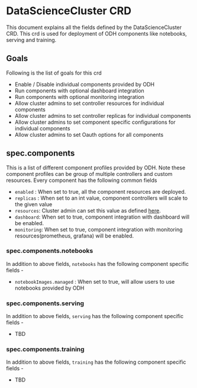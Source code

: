# DataScienceCluster CRD

This document explains all the fields defined by the DataScienceCluster CRD. This crd is used for deployment of
ODH components like notebooks, serving and training.

## Goals

Following is the list of goals for this crd

- Enable / Disable individual components provided by ODH 
- Run components with optional dashboard integration
- Run components with optional monitoring integration
- Allow cluster admins to set controller resources for individual components
- Allow cluster admins to set controller replicas for individual components
- Allow cluster admins to set component specific configurations for individual components
- Allow cluster admins to set Oauth options for all components


## spec.components

This is a list of different component profiles provided by ODH. Note these component profiles can be group of multiple
controllers and custom resources. Every component has the following common fields

- `enabled` : When set to true, all the component resources are deployed.
- `replicas` : When set to an int value, component controllers will scale to the given value
- `resources`: Cluster admin can set this value as defined [here](https://kubernetes.io/docs/reference/kubernetes-api/workload-resources/pod-v1/#resources).
- `dashboard`: When set to true, component integration with dashboard will be enabled.
- `monitoring`: When set to true, component integration with monitoring resources(prometheus, grafana) will be enabled.

### spec.components.notebooks

In addition to above fields, `notebooks` has the following component specific fields -
- `notebookImages.managed` : When set to true, will allow users to use notebooks provided by ODH

### spec.components.serving

In addition to above fields, `serving` has the following component specific fields -
- TBD

### spec.components.training

In addition to above fields, `training` has the following component specific fields -
- TBD